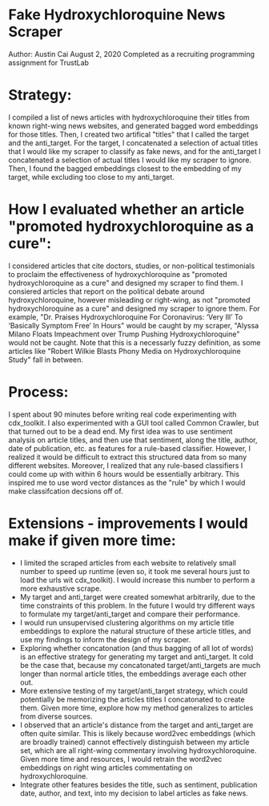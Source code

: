 # Fake Hydroxychloroquine News Scraper
Author: Austin Cai
August 2, 2020
Completed as a recruiting programming assignment for TrustLab

# Strategy:
I compiled a list of news articles with hydroxychloroquine their titles from known right-wing news websites, and generated bagged word embeddings for those titles. Then, I created two artifical "titles" that I called the target and the anti_target. For the target, I concatenated a selection of actual titles that I would like my scraper to classify as fake news, and for the anti_target I concatenated a selection of actual titles I would like my scraper to ignore. Then, I found the bagged embeddings closest to the embedding of my target, while excluding too close to my anti_target. 

# How I evaluated whether an article "promoted hydroxychloroquine as a cure":
I considered articles that cite doctors, studies, or non-political testimonials to proclaim the effectiveness of hydroxychloroquine as "promoted hydroxychloroquine as a cure" and designed my scraper to find them. I consiered articles that report on the political debate around hydroxychloroquine, however misleading or right-wing, as not "promoted hydroxychloroquine as a cure" and designed my scraper to ignore them. For example, "Dr. Praises Hydroxychloroquine For Coronavirus: ‘Very Ill’ To ‘Basically Symptom Free’ In Hours" would be caught by my scraper, "Alyssa Milano Floats Impeachment over Trump Pushing Hydroxychloroquine" would not be caught. Note that this is a necessarly fuzzy definition, as some articles like "Robert Wilkie Blasts Phony Media on Hydroxychloroquine Study" fall in between. 

# Process:
I spent about 90 minutes before writing real code experimenting with cdx_toolkit. I also experimented with a GUI tool called Common Crawler, but that turned out to be a dead end. My first idea was to use sentiment analysis on article titles, and then use that sentiment, along the title, author, date of publication, etc. as features for a rule-based classifier. However, I realized it would be difficult to extract this structured data from so many different websites. Moreover, I realized that any rule-based classifiers I could come up with within 6 hours would be essentially arbitrary. This inspired me to use word vector distances as the "rule" by which I would make classifcation decsions off of. 

# Extensions - improvements I would make if given more time:
* I limited the scraped articles from each website to relatively small number to speed up runtime (even so, it took me several hours just to load the urls wit cdx_toolkit). I would increase this number to perform a more exhaustive scrape. 
* My target and anti_target were created somewhat arbitrarily, due to the time constraints of this problem. In the future I would try different ways to formulate my target/anti_target and compare their performance. 
* I would run unsupervised clustering algorithms on my article title embeddings to explore the natural structure of these article titles, and use my findings to inform the design of my scraper. 
* Exploring whether concatonation (and thus bagging of all lot of words) is an effective strategy for generating my target and anti_target. It cold be the case that, because my concatonated target/anti_targets are much longer than normal article titles, the embeddings average each other out.  
* More extensive testing of my target/anti_target strategy, which could potentially be memorizing the articles titles I concatonated to create them. Given more time, explore how my method generalizes to articles from diverse sources. 
* I observed that an article's distance from the target and anti_target are often quite similar. This is likely because word2vec embeddings (which are broadly trained) cannot effectively distinguish between my article set, which are all right-wing commentary involving hydroxychloroquine. Given more time and resources, I would retrain the word2vec embeddings on right wing articles commentating on hydroxychloroquine.
* Integrate other features besides the title, such as sentiment, publication date, author, and text, into my decision to label articles as fake news. 
